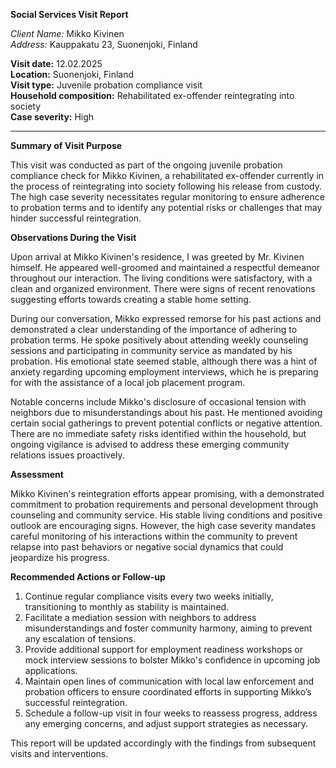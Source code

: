 **Social Services Visit Report**

*Client Name:* Mikko Kivinen  
*Address:* Kauppakatu 23, Suonenjoki, Finland  

**Visit date:** 12.02.2025  
**Location:** Suonenjoki, Finland  
**Visit type:** Juvenile probation compliance visit  
**Household composition:** Rehabilitated ex-offender reintegrating into society  
**Case severity:** High

---

**Summary of Visit Purpose**

This visit was conducted as part of the ongoing juvenile probation compliance check for Mikko Kivinen, a rehabilitated ex-offender currently in the process of reintegrating into society following his release from custody. The high case severity necessitates regular monitoring to ensure adherence to probation terms and to identify any potential risks or challenges that may hinder successful reintegration.

**Observations During the Visit**

Upon arrival at Mikko Kivinen's residence, I was greeted by Mr. Kivinen himself. He appeared well-groomed and maintained a respectful demeanor throughout our interaction. The living conditions were satisfactory, with a clean and organized environment. There were signs of recent renovations suggesting efforts towards creating a stable home setting.

During our conversation, Mikko expressed remorse for his past actions and demonstrated a clear understanding of the importance of adhering to probation terms. He spoke positively about attending weekly counseling sessions and participating in community service as mandated by his probation. His emotional state seemed stable, although there was a hint of anxiety regarding upcoming employment interviews, which he is preparing for with the assistance of a local job placement program.

Notable concerns include Mikko's disclosure of occasional tension with neighbors due to misunderstandings about his past. He mentioned avoiding certain social gatherings to prevent potential conflicts or negative attention. There are no immediate safety risks identified within the household, but ongoing vigilance is advised to address these emerging community relations issues proactively.

**Assessment**

Mikko Kivinen's reintegration efforts appear promising, with a demonstrated commitment to probation requirements and personal development through counseling and community service. His stable living conditions and positive outlook are encouraging signs. However, the high case severity mandates careful monitoring of his interactions within the community to prevent relapse into past behaviors or negative social dynamics that could jeopardize his progress.

**Recommended Actions or Follow-up**

1. Continue regular compliance visits every two weeks initially, transitioning to monthly as stability is maintained.
2. Facilitate a mediation session with neighbors to address misunderstandings and foster community harmony, aiming to prevent any escalation of tensions.
3. Provide additional support for employment readiness workshops or mock interview sessions to bolster Mikko's confidence in upcoming job applications.
4. Maintain open lines of communication with local law enforcement and probation officers to ensure coordinated efforts in supporting Mikko’s successful reintegration.
5. Schedule a follow-up visit in four weeks to reassess progress, address any emerging concerns, and adjust support strategies as necessary. 

This report will be updated accordingly with the findings from subsequent visits and interventions.